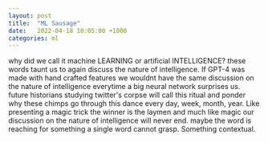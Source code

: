 ```yaml
---
layout: post
title:  "ML Sausage"
date:   2022-04-18 10:05:00 +1000
categories: ml
---
```


why did we call it machine LEARNING or artificial INTELLIGENCE? these words taunt us to again discuss the nature of intelligence. If GPT-4 was made with hand crafted features we wouldnt have the same discussion on the nature of intelligence everytime a big neural network surprises us. future historians studying twitter's corpse will call this ritual and ponder why these chimps go through this dance every day, week, month, year. Like presenting a magic trick the winner is the laymen and much like magic our discussion on the nature of intelligence will never end. maybe the word is reaching for something a single word cannot grasp. Something contextual.